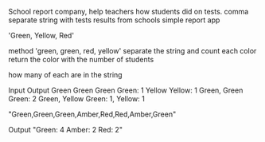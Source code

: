 School report company, help teachers how students did on tests.
comma separate string with tests results from schools
simple report app

'Green, Yellow, Red'

 
method 'green, green, red, yellow' separate the string and count each color 
return the color with the number of students

how many of each are in the string

Input           Output
Green           Green
Green           Green: 1
Yellow          Yellow: 1
Green, Green    Green: 2
Green, Yellow   Green: 1, Yellow: 1

"Green,Green,Green,Amber,Red,Red,Amber,Green"

Output 
"Green: 4
Amber: 2
Red: 2"